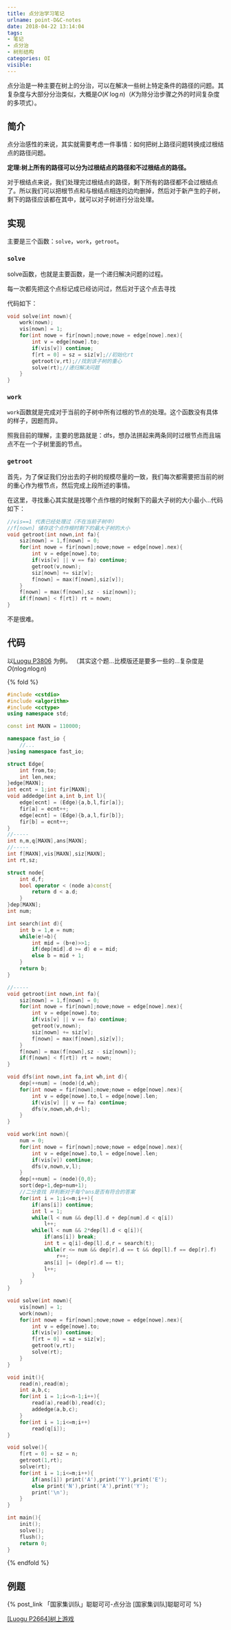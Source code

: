 ```yaml
---
title: 点分治学习笔记
urlname: point-D&C-notes
date: 2018-04-22 13:14:04
tags:
- 笔记
- 点分治
- 树形结构
categories: OI
visible:
---
```



点分治是一种主要在树上的分治，可以在解决一些树上特定条件的路径的问题。其复杂度与大部分分治类似，大概是$O(K \; \log{n})$（$K$为除分治步骤之外的时间复杂度的多项式）。

<!-- more -->

## 简介

点分治感性的来说，其实就需要考虑一件事情：如何把树上路径问题转换成过根结点的路径问题。

**定理:树上所有的路径可以分为过根结点的路径和不过根结点的路径。**

对于根结点来说，我们处理完过根结点的路径，剩下所有的路径都不会过根结点了。所以我们可以把根节点和与根结点相连的边均删掉，然后对于新产生的子树，剩下的路径应该都在其中，就可以对子树进行分治处理。

## 实现

主要是三个函数：`solve`，`work`，`getroot`。

### `solve`

solve函数，也就是主要函数，是一个递归解决问题的过程。

每一次都先把这个点标记成已经访问过，然后对于这个点去寻找

代码如下：

```cpp
void solve(int nown){
    work(nown);
    vis[nown] = 1;
    for(int nowe = fir[nown];nowe;nowe = edge[nowe].nex){
        int v = edge[nowe].to;
        if(vis[v]) continue;
        f[rt = 0] = sz = siz[v];//初始化rt
        getroot(v,rt);//找到该子树的重心
        solve(rt);//递归解决问题
    }
}
```

### `work`

`work`函数就是完成对于当前的子树中所有过根的节点的处理。这个函数没有具体的样子，因题而异。

照我目前的理解，主要的思路就是：dfs，想办法拼起来两条同时过根节点而且端点不在一个子树里面的节点。

### `getroot`

首先，为了保证我们分出去的子树的规模尽量的一致，我们每次都需要把当前的树的重心作为根节点，然后完成上段所述的事情。

在这里，寻找重心其实就是找哪个点作根的时候剩下的最大子树的大小最小...代码如下：

```cpp
//vis==1 代表已经处理过（不在当前子树中）
//f[nown] 储存这个点作根时剩下的最大子树的大小
void getroot(int nown,int fa){
    siz[nown] = 1,f[nown] = 0;
    for(int nowe = fir[nown];nowe;nowe = edge[nowe].nex){
        int v = edge[nowe].to;
        if(vis[v] || v == fa) continue;
        getroot(v,nown);
        siz[nown] += siz[v];
        f[nown] = max(f[nown],siz[v]);
    }
    f[nown] = max(f[nown],sz - siz[nown]);
    if(f[nown] < f[rt]) rt = nown;
}
```

不是很难。

## 代码

以[Luogu P3806](https://www.luogu.org/problemnew/show/P2664) 为例。
（其实这个题...比模版还是要多一些的...复杂度是 $O(n \log{n} \log{n})$

{% fold %}

```cpp
#include <cstdio>
#include <algorithm>
#include <cctype>
using namespace std;

const int MAXN = 110000;

namespace fast_io {
    //...
}using namespace fast_io;

struct Edge{
    int from,to;
    int len,nex;
}edge[MAXN];
int ecnt = 1;int fir[MAXN];
void addedge(int a,int b,int l){
    edge[ecnt] = (Edge){a,b,l,fir[a]};
    fir[a] = ecnt++;
    edge[ecnt] = (Edge){b,a,l,fir[b]};
    fir[b] = ecnt++;
}
//-----
int n,m,q[MAXN],ans[MAXN];
//-----
int f[MAXN],vis[MAXN],siz[MAXN];
int rt,sz;

struct node{
    int d,f;
    bool operator < (node a)const{
        return d < a.d;
    }
}dep[MAXN];
int num;

int search(int d){
    int b = 1,e = num;
    while(e!=b){
        int mid = (b+e)>>1;
        if(dep[mid].d >= d) e = mid;
        else b = mid + 1;
    }
    return b;
}

//-----
void getroot(int nown,int fa){
    siz[nown] = 1,f[nown] = 0;
    for(int nowe = fir[nown];nowe;nowe = edge[nowe].nex){
        int v = edge[nowe].to;
        if(vis[v] || v == fa) continue;
        getroot(v,nown);
        siz[nown] += siz[v];
        f[nown] = max(f[nown],siz[v]);
    }
    f[nown] = max(f[nown],sz - siz[nown]);
    if(f[nown] < f[rt]) rt = nown;
}

void dfs(int nown,int fa,int wh,int d){
    dep[++num] = (node){d,wh};
    for(int nowe = fir[nown];nowe;nowe = edge[nowe].nex){
        int v = edge[nowe].to,l = edge[nowe].len;
        if(vis[v] || v == fa) continue;
        dfs(v,nown,wh,d+l);
    }
}

void work(int nown){
    num = 0;
    for(int nowe = fir[nown];nowe;nowe = edge[nowe].nex){
        int v = edge[nowe].to,l = edge[nowe].len;
        if(vis[v]) continue;
        dfs(v,nown,v,l);
    }
    dep[++num] = (node){0,0};
    sort(dep+1,dep+num+1);
    //二分查找 并判断对于每个ans是否有符合的答案
    for(int i = 1;i<=m;i++){
        if(ans[i]) continue;
        int l = 1;
        while(l < num && dep[l].d + dep[num].d < q[i])
            l++;
        while(l < num && 2*dep[l].d < q[i]){
            if(ans[i]) break;
            int t = q[i]-dep[l].d,r = search(t);
            while(r <= num && dep[r].d == t && dep[l].f == dep[r].f)
                r++;
            ans[i] |= (dep[r].d == t);
            l++;
        }
    }
}

void solve(int nown){
    vis[nown] = 1;
    work(nown);
    for(int nowe = fir[nown];nowe;nowe = edge[nowe].nex){
        int v = edge[nowe].to;
        if(vis[v]) continue;
        f[rt = 0] = sz = siz[v];
        getroot(v,rt);
        solve(rt);
    }
}

void init(){
    read(n),read(m);
    int a,b,c;
    for(int i = 1;i<=n-1;i++){
        read(a),read(b),read(c);
        addedge(a,b,c);
    }
    for(int i = 1;i<=m;i++)
        read(q[i]);
}

void solve(){
    f[rt = 0] = sz = n;
    getroot(1,rt);
    solve(rt);
    for(int i = 1;i<=m;i++){
        if(ans[i]) print('A'),print('Y'),print('E');
        else print('N'),print('A'),print('Y');
        print('\n');
    }
}

int main(){
    init();
    solve();
    flush();
    return 0;
}
```

{% endfold %}

## 例题

{% post_link 「国家集训队」聪聪可可-点分治 [国家集训队]聪聪可可 %}

[[Luogu P2664]树上游戏](https://www.luogu.org/problemnew/show/P2664)


